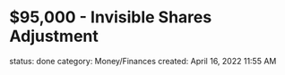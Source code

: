 # $95,000 - Invisible Shares Adjustment

status: done
category: Money/Finances
created: April 16, 2022 11:55 AM